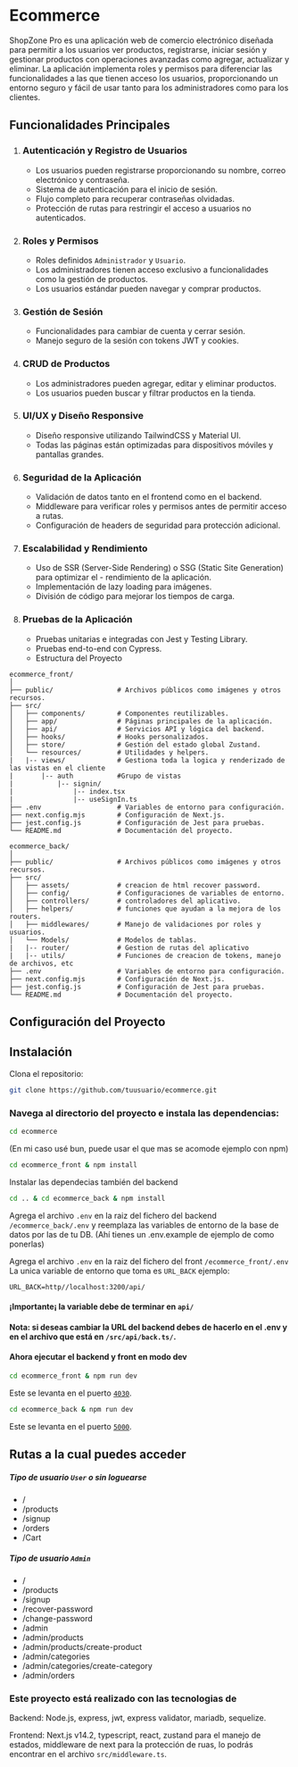 # Ecommerce

ShopZone Pro es una aplicación web de comercio electrónico diseñada para permitir a los usuarios ver productos, registrarse, iniciar sesión y gestionar productos con operaciones avanzadas como agregar, actualizar y eliminar. La aplicación implementa roles y permisos para diferenciar las funcionalidades a las que tienen acceso los usuarios, proporcionando un entorno seguro y fácil de usar tanto para los administradores como para los clientes.

## Funcionalidades Principales

1. ### Autenticación y Registro de Usuarios
   - Los usuarios pueden registrarse proporcionando su nombre, correo electrónico y contraseña.
   - Sistema de autenticación para el inicio de sesión.
   - Flujo completo para recuperar contraseñas olvidadas.
   - Protección de rutas para restringir el acceso a usuarios no autenticados.
2. ### Roles y Permisos
   - Roles definidos `Administrador` y `Usuario`.
   - Los administradores tienen acceso exclusivo a funcionalidades como la gestión de productos.
   - Los usuarios estándar pueden navegar y comprar productos.
3. ### Gestión de Sesión
   - Funcionalidades para cambiar de cuenta y cerrar sesión.
   - Manejo seguro de la sesión con tokens JWT y cookies.
4. ### CRUD de Productos
   - Los administradores pueden agregar, editar y eliminar productos.
   - Los usuarios pueden buscar y filtrar productos en la tienda.
5. ### UI/UX y Diseño Responsive
   - Diseño responsive utilizando TailwindCSS y Material UI.
   - Todas las páginas están optimizadas para dispositivos móviles y pantallas grandes.
6. ### Seguridad de la Aplicación
   - Validación de datos tanto en el frontend como en el backend.
   - Middleware para verificar roles y permisos antes de permitir acceso a rutas.
   - Configuración de headers de seguridad para protección adicional.
7. ### Escalabilidad y Rendimiento
   - Uso de SSR (Server-Side Rendering) o SSG (Static Site Generation) para optimizar el - rendimiento de la aplicación.
   - Implementación de lazy loading para imágenes.
   - División de código para mejorar los tiempos de carga.
8. ### Pruebas de la Aplicación
   - Pruebas unitarias e integradas con Jest y Testing Library.
   - Pruebas end-to-end con Cypress.
   - Estructura del Proyecto

```
ecommerce_front/
│
├── public/                # Archivos públicos como imágenes y otros recursos.
├── src/
│   ├── components/        # Componentes reutilizables.
│   ├── app/               # Páginas principales de la aplicación.
│   ├── api/               # Servicios API y lógica del backend.
│   ├── hooks/             # Hooks personalizados.
│   ├── store/             # Gestión del estado global Zustand.
│   └── resources/         # Utilidades y helpers.
|   |-- views/             # Gestiona toda la logica y renderizado de las vistas en el cliente
|       |-- auth           #Grupo de vistas
|           |-- signin/
|               |-- index.tsx
|               |-- useSignIn.ts
├── .env                   # Variables de entorno para configuración.
├── next.config.mjs        # Configuración de Next.js.
├── jest.config.js         # Configuración de Jest para pruebas.
└── README.md              # Documentación del proyecto.
```

```
ecommerce_back/
│
├── public/                # Archivos públicos como imágenes y otros recursos.
├── src/
│   ├── assets/            # creacion de html recover password.
│   ├── config/            # Configuraciones de variables de entorno.
│   ├── controllers/       # controladores del aplicativo.
│   ├── helpers/           # funciones que ayudan a la mejora de los routers.
│   ├── middlewares/       # Manejo de validaciones por roles y usuarios.
│   └── Models/            # Modelos de tablas.
|   |-- router/            # Gestion de rutas del aplicativo
|   |-- utils/             # Funciones de creacion de tokens, manejo de archivos, etc
├── .env                   # Variables de entorno para configuración.
├── next.config.mjs        # Configuración de Next.js.
├── jest.config.js         # Configuración de Jest para pruebas.
└── README.md              # Documentación del proyecto.
```

## Configuración del Proyecto

## Instalación

Clona el repositorio:

```bash
git clone https://github.com/tuusuario/ecommerce.git
```

### Navega al directorio del proyecto e instala las dependencias:

```bash
cd ecommerce
```

(En mi caso usé bun, puede usar el que mas se acomode ejemplo con npm)

```bash
cd ecommerce_front & npm install
```

Instalar las dependecias también del backend

```bash
cd .. & cd ecommerce_back & npm install
```

Agrega el archivo `.env` en la raiz del fichero del backend `/ecommerce_back/.env` y reemplaza las variables de entorno de la base de datos por las de tu DB. (Ahí tienes un .env.example de ejemplo de como ponerlas)

Agrega el archivo `.env` en la raiz del fichero del front `/ecommerce_front/.env` La unica variable de entorno que toma es `URL_BACK` ejemplo:

```
URL_BACK=http//localhost:3200/api/
```

#### ¡Importante¡ la variable debe de terminar en `api/`

#### Nota: si deseas cambiar la URL del backend debes de hacerlo en el .env y en el archivo que está en `/src/api/back.ts/`.

#### Ahora ejecutar el backend y front en modo dev

```bash
cd ecommerce_front & npm run dev
```

Este se levanta en el puerto [`4030`](http://localhost:4030).

```bash
cd ecommerce_back & npm run dev
```

Este se levanta en el puerto [`5000`](http://localhost:5000).

## Rutas a la cual puedes acceder

##### Tipo de usuario `User` o sin loguearse

- /
- /products
- /signup
- /orders
- /Cart

##### Tipo de usuario `Admin`

- /
- /products
- /signup
- /recover-password
- /change-password
- /admin
- /admin/products
- /admin/products/create-product
- /admin/categories
- /admin/categories/create-category
- /admin/orders

### Este proyecto está realizado con las tecnologias de

Backend: Node.js, express, jwt, express validator, mariadb, sequelize.

Frontend: Next.js v14.2, typescript, react, zustand para el manejo de estados, middleware de next para la protección de ruas, lo podrás encontrar en el archivo `src/middleware.ts`.
